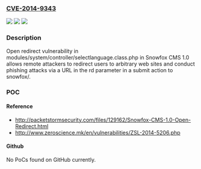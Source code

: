 ### [CVE-2014-9343](https://cve.mitre.org/cgi-bin/cvename.cgi?name=CVE-2014-9343)
![](https://img.shields.io/static/v1?label=Product&message=n%2Fa&color=blue)
![](https://img.shields.io/static/v1?label=Version&message=n%2Fa&color=blue)
![](https://img.shields.io/static/v1?label=Vulnerability&message=n%2Fa&color=brighgreen)

### Description

Open redirect vulnerability in modules/system/controller/selectlanguage.class.php in Snowfox CMS 1.0 allows remote attackers to redirect users to arbitrary web sites and conduct phishing attacks via a URL in the rd parameter in a submit action to snowfox/.

### POC

#### Reference
- http://packetstormsecurity.com/files/129162/Snowfox-CMS-1.0-Open-Redirect.html
- http://www.zeroscience.mk/en/vulnerabilities/ZSL-2014-5206.php

#### Github
No PoCs found on GitHub currently.

